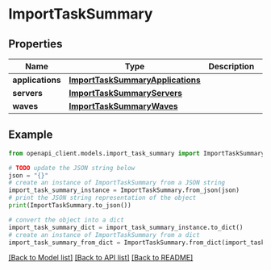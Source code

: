 # ImportTaskSummary


## Properties

Name | Type | Description | Notes
------------ | ------------- | ------------- | -------------
**applications** | [**ImportTaskSummaryApplications**](ImportTaskSummaryApplications.md) |  | [optional] 
**servers** | [**ImportTaskSummaryServers**](ImportTaskSummaryServers.md) |  | [optional] 
**waves** | [**ImportTaskSummaryWaves**](ImportTaskSummaryWaves.md) |  | [optional] 

## Example

```python
from openapi_client.models.import_task_summary import ImportTaskSummary

# TODO update the JSON string below
json = "{}"
# create an instance of ImportTaskSummary from a JSON string
import_task_summary_instance = ImportTaskSummary.from_json(json)
# print the JSON string representation of the object
print(ImportTaskSummary.to_json())

# convert the object into a dict
import_task_summary_dict = import_task_summary_instance.to_dict()
# create an instance of ImportTaskSummary from a dict
import_task_summary_from_dict = ImportTaskSummary.from_dict(import_task_summary_dict)
```
[[Back to Model list]](../README.md#documentation-for-models) [[Back to API list]](../README.md#documentation-for-api-endpoints) [[Back to README]](../README.md)


